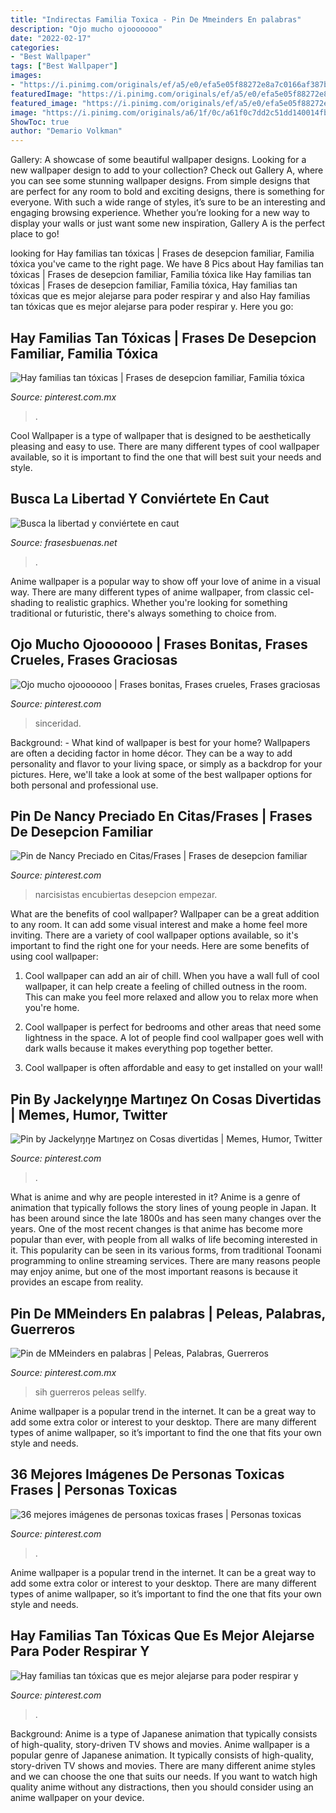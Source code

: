 ```yaml
---
title: "Indirectas Familia Toxica - Pin De Mmeinders En ️palabras"
description: "Ojo mucho ojooooooo"
date: "2022-02-17"
categories:
- "Best Wallpaper"
tags: ["Best Wallpaper"]
images:
- "https://i.pinimg.com/originals/ef/a5/e0/efa5e05f88272e8a7c0166af387bd452.jpg"
featuredImage: "https://i.pinimg.com/originals/ef/a5/e0/efa5e05f88272e8a7c0166af387bd452.jpg"
featured_image: "https://i.pinimg.com/originals/ef/a5/e0/efa5e05f88272e8a7c0166af387bd452.jpg"
image: "https://i.pinimg.com/originals/a6/1f/0c/a61f0c7dd2c51dd140014fba6f3b79bc.jpg"
ShowToc: true
author: "Demario Volkman"
---
```



Gallery: A showcase of some beautiful wallpaper designs.
Looking for a new wallpaper design to add to your collection? Check out Gallery A, where you can see some stunning wallpaper designs. From simple designs that are perfect for any room to bold and exciting designs, there is something for everyone. With such a wide range of styles, it’s sure to be an interesting and engaging browsing experience. Whether you’re looking for a new way to display your walls or just want some new inspiration, Gallery A is the perfect place to go!
		
		
		
		
		
		
		
	

		
looking for Hay familias tan tóxicas | Frases de desepcion familiar, Familia tóxica you've came to the right page. We have 8 Pics about Hay familias tan tóxicas | Frases de desepcion familiar, Familia tóxica like Hay familias tan tóxicas | Frases de desepcion familiar, Familia tóxica, Hay familias tan tóxicas que es mejor alejarse para poder respirar y and also Hay familias tan tóxicas que es mejor alejarse para poder respirar y. Here you go:
		
    
## Hay Familias Tan Tóxicas | Frases De Desepcion Familiar, Familia Tóxica

<img loading=lazy src="https://i.pinimg.com/736x/c8/64/e2/c864e2e3d92c28f9ec51528a23d78dae--hay-fake-people.jpg" onerror="this.onerror=null;this.src='https://tse2.mm.bing.net/th?id=OIP.rN8CvLpR8z4O68u4VXKAawHaHa&amp;pid=15.1';" alt="Hay familias tan tóxicas | Frases de desepcion familiar, Familia tóxica">

_Source: pinterest.com.mx_

>. 

	

Cool Wallpaper is a type of wallpaper that is designed to be aesthetically pleasing and easy to use. There are many different types of cool wallpaper available, so it is important to find the one that will best suit your needs and style.

    
## Busca La Libertad Y Conviértete En Caut

<img loading=lazy src="https://frasesbuenas.net/fotos-360/3a/3a3d255db4902a0001b094c2aa24146a.jpg" onerror="this.onerror=null;this.src='https://tse4.mm.bing.net/th?id=OIP.cQVKnudaYdqKXcmp95mTCwAAAA&amp;pid=15.1';" alt="Busca la libertad y conviértete en caut">

_Source: frasesbuenas.net_

>. 

	

Anime wallpaper is a popular way to show off your love of anime in a visual way. There are many different types of anime wallpaper, from classic cel-shading to realistic graphics. Whether you're looking for something traditional or futuristic, there's always something to choice from.

    
## Ojo Mucho Ojooooooo | Frases Bonitas, Frases Crueles, Frases Graciosas

<img loading=lazy src="https://i.pinimg.com/736x/39/d0/f3/39d0f35a52f4accbe3c9c4fd3fe56ce7.jpg" onerror="this.onerror=null;this.src='https://tse3.mm.bing.net/th?id=OIP.WhMnJLdRVmSB0ZA89N8-WgHaGI&amp;pid=15.1';" alt="Ojo mucho ojooooooo | Frases bonitas, Frases crueles, Frases graciosas">

_Source: pinterest.com_

>sinceridad. 

	

Background: - What kind of wallpaper is best for your home?
Wallpapers are often a deciding factor in home décor. They can be a way to add personality and flavor to your living space, or simply as a backdrop for your pictures. Here, we'll take a look at some of the best wallpaper options for both personal and professional use.

    
## Pin De Nancy Preciado En Citas/Frases | Frases De Desepcion Familiar

<img loading=lazy src="https://i.pinimg.com/originals/ef/a5/e0/efa5e05f88272e8a7c0166af387bd452.jpg" onerror="this.onerror=null;this.src='https://tse4.mm.bing.net/th?id=OIP.Se-Jp6usB6OKkFSUvODftgHaFz&amp;pid=15.1';" alt="Pin de Nancy Preciado en Citas/Frases | Frases de desepcion familiar">

_Source: pinterest.com_

>narcisistas encubiertas desepcion empezar. 

	

What are the benefits of cool wallpaper?
Wallpaper can be a great addition to any room. It can add some visual interest and make a home feel more inviting. There are a variety of cool wallpaper options available, so it's important to find the right one for your needs. Here are some benefits of using cool wallpaper: 
1. Cool wallpaper can add an air of chill. When you have a wall full of cool wallpaper, it can help create a feeling of chilled outness in the room. This can make you feel more relaxed and allow you to relax more when you're home. 

2. Cool wallpaper is perfect for bedrooms and other areas that need some lightness in the space. A lot of people find cool wallpaper goes well with dark walls because it makes everything pop together better. 

3. Cool wallpaper is often affordable and easy to get installed on your wall!

    
## Pin By Jackelyŋŋe Martıŋez On Cosas Divertidas | Memes, Humor, Twitter

<img loading=lazy src="https://i.pinimg.com/originals/99/e4/ab/99e4abb7cd830434bb55f37e2d25d630.jpg" onerror="this.onerror=null;this.src='https://tse1.mm.bing.net/th?id=OIP.5O-TOPajVhqODLXr9p8KegHaIK&amp;pid=15.1';" alt="Pin by Jackelyŋŋe Martıŋez on Cosas divertidas | Memes, Humor, Twitter">

_Source: pinterest.com_

>. 

	

What is anime and why are people interested in it?
Anime is a genre of animation that typically follows the story lines of young people in Japan. It has been around since the late 1800s and has seen many changes over the years. One of the most recent changes is that anime has become more popular than ever, with people from all walks of life becoming interested in it. This popularity can be seen in its various forms, from traditional Toonami programming to online streaming services. There are many reasons people may enjoy anime, but one of the most important reasons is because it provides an escape from reality.

    
## Pin De MMeinders En ️palabras | Peleas, Palabras, Guerreros

<img loading=lazy src="https://i.pinimg.com/originals/1c/55/6f/1c556ff0eca438107dbaf8d1511d7bf6.jpg" onerror="this.onerror=null;this.src='https://tse2.mm.bing.net/th?id=OIP.FOxweS2PJKHOd6RC1bIqpQHaHC&amp;pid=15.1';" alt="Pin de MMeinders en ️palabras | Peleas, Palabras, Guerreros">

_Source: pinterest.com.mx_

>sih guerreros peleas sellfy. 

	

Anime wallpaper is a popular trend in the internet. It can be a great way to add some extra color or interest to your desktop. There are many different types of anime wallpaper, so it’s important to find the one that fits your own style and needs.

    
## 36 Mejores Imágenes De Personas Toxicas Frases | Personas Toxicas

<img loading=lazy src="https://i.pinimg.com/236x/63/02/23/630223c873c1dd9c5641f7f7dceb1ac2--coaching-candy.jpg" onerror="this.onerror=null;this.src='https://tse2.mm.bing.net/th?id=OIP.cYzkY23bthSTUWptQBXj_wAAAA&amp;pid=15.1';" alt="36 mejores imágenes de personas toxicas frases | Personas toxicas">

_Source: pinterest.com_

>. 

	

Anime wallpaper is a popular trend in the internet. It can be a great way to add some extra color or interest to your desktop. There are many different types of anime wallpaper, so it’s important to find the one that fits your own style and needs.

    
## Hay Familias Tan Tóxicas Que Es Mejor Alejarse Para Poder Respirar Y

<img loading=lazy src="https://i.pinimg.com/originals/a6/1f/0c/a61f0c7dd2c51dd140014fba6f3b79bc.jpg" onerror="this.onerror=null;this.src='https://tse3.mm.bing.net/th?id=OIP.FDGjSoZV0EteMmpxKXJMmgHaHa&amp;pid=15.1';" alt="Hay familias tan tóxicas que es mejor alejarse para poder respirar y">

_Source: pinterest.com_

>. 

	

Background: Anime is a type of Japanese animation that typically consists of high-quality, story-driven TV shows and movies.
Anime wallpaper is a popular genre of Japanese animation. It typically consists of high-quality, story-driven TV shows and movies. There are many different anime styles and we can choose the one that suits our needs. If you want to watch high quality anime without any distractions, then you should consider using an anime wallpaper on your device.

